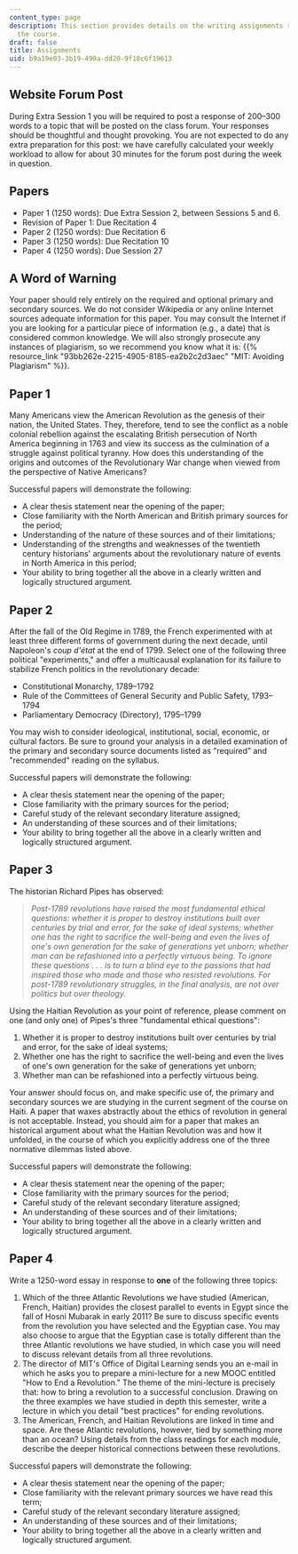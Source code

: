 ```yaml
---
content_type: page
description: This section provides details on the writing assignments required for
  the course.
draft: false
title: Assignments
uid: b9a19e03-3b19-490a-dd20-9f18c6f19613
---
```

## Website Forum Post

During Extra Session 1 you will be required to post a response of 200–300 words to a topic that will be posted on the class forum. Your responses should be thoughtful and thought provoking. You are not expected to do any extra preparation for this post: we have carefully calculated your weekly workload to allow for about 30 minutes for the forum post during the week in question.

## Papers

- Paper 1 (1250 words): Due Extra Session 2, between Sessions 5 and 6.
- Revision of Paper 1: Due Recitation 4
- Paper 2 (1250 words): Due Recitation 6
- Paper 3 (1250 words): Due Recitation 10
- Paper 4 (1250 words): Due Session 27

## A Word of Warning

Your paper should rely entirely on the required and optional primary and secondary sources. We do not consider Wikipedia or any online Internet sources adequate information for this paper. You may consult the Internet if you are looking for a particular piece of information (e.g., a date) that is considered common knowledge. We will also strongly prosecute any instances of plagiarism, so we recommend you know what it is: {{% resource_link "93bb262e-2215-4905-8185-ea2b2c2d3aec" "MIT: Avoiding Plagiarism" %}}.

## Paper 1

Many Americans view the American Revolution as the genesis of their nation, the United States. They, therefore, tend to see the conflict as a noble colonial rebellion against the escalating British persecution of North America beginning in 1763 and view its success as the culmination of a struggle against political tyranny. How does this understanding of the origins and outcomes of the Revolutionary War change when viewed from the perspective of Native Americans?

Successful papers will demonstrate the following:

- A clear thesis statement near the opening of the paper;
- Close familiarity with the North American and British primary sources for the period;
- Understanding of the nature of these sources and of their limitations;
- Understanding of the strengths and weaknesses of the twentieth century historians' arguments about the revolutionary nature of events in North America in this period;
- Your ability to bring together all the above in a clearly written and logically structured argument.

## Paper 2

After the fall of the Old Regime in 1789, the French experimented with at least three different forms of government during the next decade, until Napoleon's _coup d'état_ at the end of 1799. Select one of the following three political "experiments," and offer a multicausal explanation for its failure to stabilize French politics in the revolutionary decade:

- Constitutional Monarchy, 1789–1792
- Rule of the Committees of General Security and Public Safety, 1793–1794
- Parliamentary Democracy (Directory), 1795–1799

You may wish to consider ideological, institutional, social, economic, or cultural factors. Be sure to ground your analysis in a detailed examination of the primary and secondary source documents listed as "required" and "recommended" reading on the syllabus.

Successful papers will demonstrate the following:

- A clear thesis statement near the opening of the paper;
- Close familiarity with the primary sources for the period;
- Careful study of the relevant secondary literature assigned;
- An understanding of these sources and of their limitations;
- Your ability to bring together all the above in a clearly written and logically structured argument.

## Paper 3

The historian Richard Pipes has observed:

> _Post-1789 revolutions have raised the most fundamental ethical questions: whether it is proper to destroy institutions built over centuries by trial and error, for the sake of ideal systems; whether one has the right to sacrifice the well-being and even the lives of one's own generation for the sake of generations yet unborn; whether man can be refashioned into a perfectly virtuous being. To ignore these questions . . . is to turn a blind eye to the passions that had inspired those who made and those who resisted revolutions. For post-1789 revolutionary struggles, in the final analysis, are not over politics but over theology._

Using the Haitian Revolution as your point of reference, please comment on one (and only one) of Pipes's three "fundamental ethical questions":

1. Whether it is proper to destroy institutions built over centuries by trial and error, for the sake of ideal systems;
2. Whether one has the right to sacrifice the well-being and even the lives of one's own generation for the sake of generations yet unborn;
3. Whether man can be refashioned into a perfectly virtuous being.

Your answer should focus on, and make specific use of, the primary and secondary sources we are studying in the current segment of the course on Haiti. A paper that waxes abstractly about the ethics of revolution in general is not acceptable. Instead, you should aim for a paper that makes an historical argument about what the Haitian Revolution was and how it unfolded, in the course of which you explicitly address one of the three normative dilemmas listed above.

Successful papers will demonstrate the following:

- A clear thesis statement near the opening of the paper;
- Close familiarity with the primary sources for the period;
- Careful study of the relevant secondary literature assigned;
- An understanding of these sources and of their limitations;
- Your ability to bring together all the above in a clearly written and logically structured argument.

## Paper 4

Write a 1250-word essay in response to **one** of the following three topics:

1. Which of the three Atlantic Revolutions we have studied (American, French, Haitian) provides the closest parallel to events in Egypt since the fall of Hosni Mubarak in early 2011? Be sure to discuss specific events from the revolution you have selected and the Egyptian case. You may also choose to argue that the Egyptian case is totally different than the three Atlantic revolutions we have studied, in which case you will need to discuss relevant details from all three revolutions.
2. The director of MIT's Office of Digital Learning sends you an e-mail in which he asks you to prepare a mini-lecture for a new MOOC entitled "How to End a Revolution." The theme of the mini-lecture is precisely that: how to bring a revolution to a successful conclusion. Drawing on the three examples we have studied in depth this semester, write a lecture in which you detail "best practices" for ending revolutions.
3. The American, French, and Haitian Revolutions are linked in time and space. Are these Atlantic revolutions, however, tied by something more than an ocean? Using details from the class readings for each module, describe the deeper historical connections between these revolutions.

Successful papers will demonstrate the following:

- A clear thesis statement near the opening of the paper;
- Close familiarity with the relevant primary sources we have read this term;
- Careful study of the relevant secondary literature assigned;
- An understanding of these sources and of their limitations;
- Your ability to bring together all the above in a clearly written and logically structured argument.